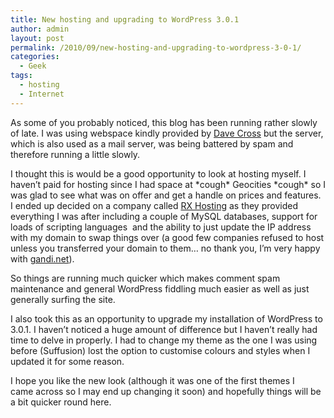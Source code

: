 ```yaml
---
title: New hosting and upgrading to WordPress 3.0.1
author: admin
layout: post
permalink: /2010/09/new-hosting-and-upgrading-to-wordpress-3-0-1/
categories:
  - Geek
tags:
  - hosting
  - Internet
---
```

As some of you probably noticed, this blog has been running rather slowly of late. I was using webspace kindly provided by <a href="http://www.dave.org.uk" target="_blank">Dave Cross</a> but the server, which is also used as a mail server, was being battered by spam and therefore running a little slowly.

I thought this is would be a good opportunity to look at hosting myself. I haven&#8217;t paid for hosting since I had space at \*cough\* Geocities \*cough\* so I was glad to see what was on offer and get a handle on prices and features. I ended up decided on a company called <a href="http://www.rxhost.co.uk" target="_blank">RX Hosting</a> as they provided everything I was after including a couple of MySQL databases, support for loads of scripting languages  and the ability to just update the IP address with my domain to swap things over (a good few companies refused to host unless you transferred your domain to them&#8230; no thank you, I&#8217;m very happy with <a href="http://www.gandi.net" target="_blank">gandi.net</a>).

So things are running much quicker which makes comment spam maintenance and general WordPress fiddling much easier as well as just generally surfing the site.

I also took this as an opportunity to upgrade my installation of WordPress to 3.0.1. I haven&#8217;t noticed a huge amount of difference but I haven&#8217;t really had time to delve in properly. I had to change my theme as the one I was using before (Suffusion) lost the option to customise colours and styles when I updated it for some reason.

I hope you like the new look (although it was one of the first themes I came across so I may end up changing it soon) and hopefully things will be a bit quicker round here.
